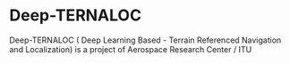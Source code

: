 # Deep-TERNALOC
Deep-TERNALOC ( Deep Learning Based - Terrain Referenced Navigation and Localization) is a project of Aerospace Research Center / ITU
